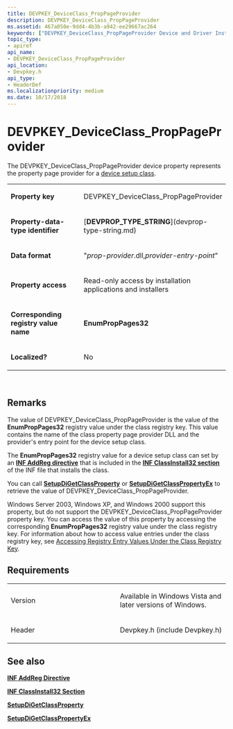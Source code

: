```yaml
---
title: DEVPKEY_DeviceClass_PropPageProvider
description: DEVPKEY_DeviceClass_PropPageProvider
ms.assetid: 467a050e-9dd4-4b3b-a942-ee29667ac264
keywords: ["DEVPKEY_DeviceClass_PropPageProvider Device and Driver Installation"]
topic_type:
- apiref
api_name:
- DEVPKEY_DeviceClass_PropPageProvider
api_location:
- Devpkey.h
api_type:
- HeaderDef
ms.localizationpriority: medium
ms.date: 10/17/2018
---
```


# DEVPKEY_DeviceClass_PropPageProvider


The DEVPKEY_DeviceClass_PropPageProvider device property represents the property page provider for a [device setup class](https://msdn.microsoft.com/library/windows/hardware/ff541509).

<table>
<colgroup>
<col width="50%" />
<col width="50%" />
</colgroup>
<tbody>
<tr class="odd">
<td align="left"><p><strong>Property key</strong></p></td>
<td align="left"><p>DEVPKEY_DeviceClass_PropPageProvider</p></td>
</tr>
<tr class="even">
<td align="left"><p><strong>Property-data-type identifier</strong></p></td>
<td align="left"><p>[<strong>DEVPROP_TYPE_STRING</strong>](devprop-type-string.md)</p></td>
</tr>
<tr class="odd">
<td align="left"><p><strong>Data format</strong></p></td>
<td align="left"><p>&quot;<em>prop-provider</em>.dll,<em>provider-entry-point</em>&quot;</p></td>
</tr>
<tr class="even">
<td align="left"><p><strong>Property access</strong></p></td>
<td align="left"><p>Read-only access by installation applications and installers</p></td>
</tr>
<tr class="odd">
<td align="left"><p><strong>Corresponding registry value name</strong></p></td>
<td align="left"><p><strong>EnumPropPages32</strong></p></td>
</tr>
<tr class="even">
<td align="left"><p><strong>Localized?</strong></p></td>
<td align="left"><p>No</p></td>
</tr>
</tbody>
</table>

 

Remarks
-------

The value of DEVPKEY_DeviceClass_PropPageProvider is the value of the **EnumPropPages32** registry value under the class registry key. This value contains the name of the class property page provider DLL and the provider's entry point for the device setup class.

The **EnumPropPages32** registry value for a device setup class can set by an [**INF AddReg directive**](https://msdn.microsoft.com/library/windows/hardware/ff546320) that is included in the [**INF ClassInstall32 section**](https://msdn.microsoft.com/library/windows/hardware/ff546335) of the INF file that installs the class.

You can call [**SetupDiGetClassProperty**](https://msdn.microsoft.com/library/windows/hardware/ff551086) or [**SetupDiGetClassPropertyEx**](https://msdn.microsoft.com/library/windows/hardware/ff551090) to retrieve the value of DEVPKEY_DeviceClass_PropPageProvider.

Windows Server 2003, Windows XP, and Windows 2000 support this property, but do not support the DEVPKEY_DeviceClass_PropPageProvider property key. You can access the value of this property by accessing the corresponding **EnumPropPages32** registry value under the class registry key. For information about how to access value entries under the class registry key, see [Accessing Registry Entry Values Under the Class Registry Key](https://msdn.microsoft.com/library/windows/hardware/ff537751).

Requirements
------------

<table>
<colgroup>
<col width="50%" />
<col width="50%" />
</colgroup>
<tbody>
<tr class="odd">
<td align="left"><p>Version</p></td>
<td align="left"><p>Available in Windows Vista and later versions of Windows.</p></td>
</tr>
<tr class="even">
<td align="left"><p>Header</p></td>
<td align="left">Devpkey.h (include Devpkey.h)</td>
</tr>
</tbody>
</table>

## See also


[**INF AddReg Directive**](https://msdn.microsoft.com/library/windows/hardware/ff546320)

[**INF ClassInstall32 Section**](https://msdn.microsoft.com/library/windows/hardware/ff546335)

[**SetupDiGetClassProperty**](https://msdn.microsoft.com/library/windows/hardware/ff551086)

[**SetupDiGetClassPropertyEx**](https://msdn.microsoft.com/library/windows/hardware/ff551090)

 

 






